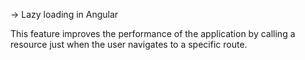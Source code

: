 -> Lazy loading in Angular

This feature improves the performance of the application by calling a resource just when the user navigates to a specific route.
